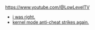 https://www.youtube.com/@LowLevelTV

- [i was right.](https://youtu.be/F8cT1YCsxgo)
- [kernel mode anti-cheat strikes again.](https://youtu.be/3VcaD1eQckY)
